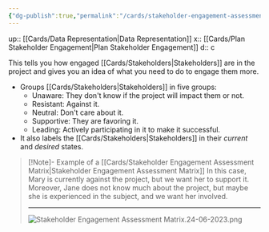 ```yaml
---
{"dg-publish":true,"permalink":"/cards/stakeholder-engagement-assessment-matrix/"}
---
```


up:: [[Cards/Data Representation\|Data Representation]] 
x:: [[Cards/Plan Stakeholder Engagement\|Plan Stakeholder Engagement]] 
d:: c

This tells you how engaged [[Cards/Stakeholders\|Stakeholders]] are in the project and gives you an idea of what you need to do to engage them more. 
- Groups [[Cards/Stakeholders\|Stakeholders]] in five groups:
	- Unaware: They don't know if the project will impact them or not.
	- Resistant: Against it. 
	- Neutral: Don't care about it.
	- Supportive: They are favoring it.
	- Leading: Actively participating in it to make it successful.
- It also labels the [[Cards/Stakeholders\|Stakeholders]] in their *current* and *desired* states.

> [!Note]- Example of a [[Cards/Stakeholder Engagement Assessment Matrix\|Stakeholder Engagement Assessment Matrix]] 
> In this case, Mary is currently against the project, but we want her to support it. Moreover, Jane does not know much about the project, but maybe she is experienced in the subject, and we want her involved. 
> 
> ---
> ![Stakeholder Engagement Assessment Matrix.24-06-2023.png](/img/user/Extras/Images/Stakeholder%20Engagement%20Assessment%20Matrix.24-06-2023.png)
